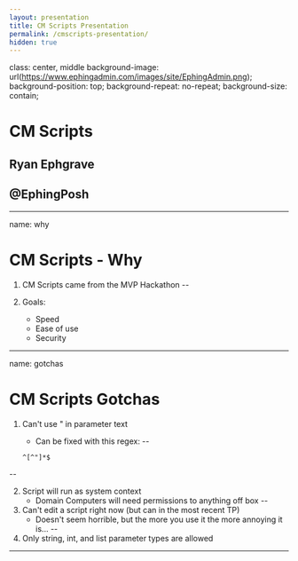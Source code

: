 ```yaml
---
layout: presentation
title: CM Scripts Presentation
permalink: /cmscripts-presentation/
hidden: true
---
```

class: center, middle
background-image: url(https://www.ephingadmin.com/images/site/EphingAdmin.png);
background-position: top;
background-repeat: no-repeat;
background-size: contain;

# CM Scripts

## Ryan Ephgrave

## @EphingPosh

---
name: why

# CM Scripts - Why

1. CM Scripts came from the MVP Hackathon
--

1. Goals:
    * Speed
    * Ease of use
    * Security

---
name: gotchas

# CM Scripts Gotchas

1. Can't use " in parameter text
    * Can be fixed with this regex:
--

    ```regex
    ^[^"]*$
    ```

--

2. Script will run as system context
    * Domain Computers will need permissions to anything off box
--
3. Can't edit a script right now (but can in the most recent TP)
    * Doesn't seem horrible, but the more you use it the more annoying it is...
--
4. Only string, int, and list parameter types are allowed

---
